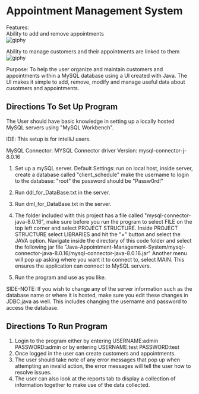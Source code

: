 # Appointment Management System
Features:
<br />
Ability to add and remove appointments <br />
![giphy](https://github.com/Crod7/Java-Appointment-Management-System/assets/106417568/d0b0227c-7c5a-4efd-8dfc-73660b8337fc)

Ability to manage customers and their appointments are linked to them <br />
![giphy](https://github.com/Crod7/Java-Appointment-Management-System/assets/106417568/6cbab4b2-d44b-4e34-9a29-4e2095c5c367)

Purpose: To help the user organize and maintain customers and appointments within a MySQL database using a UI 
created with Java. The UI makes it simple to add, remove, modify and manage useful data about cusotmers 
and appointments.


## Directions To Set Up Program
The User should have basic knowledge in setting up a locally hosted MySQL servers using "MySQL Workbench".

IDE:
This setup is for intelliJ users.

MySQL Connector:
MYSQL Connector driver Version: mysql-connector-j-8.0.16


1. Set up a mySQL server. 
		Default Settings: run on local host,
					inside server, create a database called "client_schedule"
					make the username to login to the database: "root"
					the password should be "Passw0rd!"
		
2. Run ddl_for_DataBase.txt in the server.
3. Run dml_for_DataBase.txt in the server.
4. The folder included with this project has a file called "mysql-connector-java-8.0.16", make sure before you run the program to select FILE on the top left corner and select PROJECT STRUCTURE. Inside PROJECT STRUCTURE select LIBRARIES and hit the "+" button and select the JAVA option. Navigate inside the directory of this code folder and select the following jar file "Java-Appointment-Management-System/mysql-connector-java-8.0.16/mysql-connector-java-8.0.16.jar" Another menu will pop up asking where you want it to connect to, select MAIN. This ensures the application can connect to MySQL servers. 
5. Run the program and use as you like.

SIDE-NOTE: If you wish to change any of the server information such as the
database name or where it is hosted, make sure you edit these changes
in JDBC.java as well. This includes changing the username and password to access the database.


## Directions To Run Program
1. Login to the program either by entering USERNAME:admin PASSWORD:admin or by 
entering USERNAME:test PASSWORD:test
2. Once logged in the user can create customers and appointments.
3. The user should take note of any error messages that pop up when attempting an invalid action,
the error messages will tell the user how to resolve issues.
4. The user can also look at the reports tab to display a collection of information together to make
use of the data collected.


